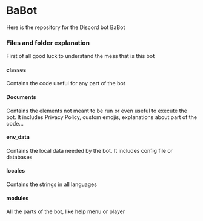 # BaBot
Here is the repository for the Discord bot BaBot


### Files and folder explanation
First of all good luck to understand the mess that is this bot
#### classes
Contains the code useful for any part of the bot

#### Documents
Contains the elements not meant to be run or even useful to execute the bot.
It includes Privacy Policy, custom emojis, explanations about part of the code...

#### env_data
Contains the local data needed by the bot. It includes config file or databases

#### locales
Contains the strings in all languages

#### modules
All the parts of the bot, like help menu or player

